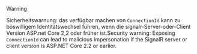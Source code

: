 > [!WARNING]
> <span data-ttu-id="99222-101">Sicherheitswarnung: das verfügbar machen von `ConnectionId` kann zu böswilligem Identitätswechsel führen, wenn die signalr-Server-oder-Client Version ASP.net Core 2,2 oder früher ist.</span><span class="sxs-lookup"><span data-stu-id="99222-101">Security warning: Exposing `ConnectionId` can lead to malicious impersonation if the SignalR server or client version is ASP.NET Core 2.2 or earlier.</span></span>
